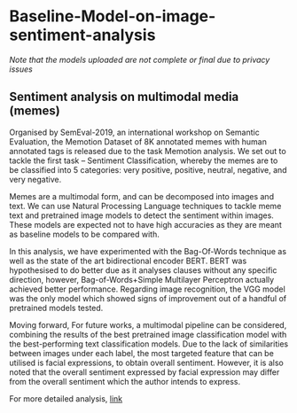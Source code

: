 # Baseline-Model-on-image-sentiment-analysis
*Note that the models uploaded are not complete or final due to privacy issues*

## Sentiment analysis on multimodal media (memes)

Organised by SemEval-2019, an international workshop on Semantic Evaluation, the Memotion Dataset of 8K annotated memes with human 
annotated tags is released due to the task Memotion analysis. We set out to tackle the first task – Sentiment Classification, 
whereby the memes are to be classified into 5 categories: very positive, positive, neutral, negative, and very negative. 

Memes are a multimodal form, and can be decomposed into images and text. We can use Natural Processing Language techniques to tackle 
meme text and pretrained image models to detect the sentiment within images. These models are expected not to have high accuracies as
they are meant as baseline models to be compared with. 

In this analysis, we have experimented with the Bag-Of-Words technique as well as the state of the art bidirectional encoder BERT.
BERT was hypothesised to do better due as it analyses clauses without any specific direction, however, Bag-of-Words+Simple Multilayer 
Perceptron actually achieved better performance. Regarding image recognition, the VGG model was the only model which showed signs of 
improvement out of a handful of pretrained models tested.

Moving forward, For future works, a multimodal pipeline can be considered, combining the results of the best pretrained image 
classification model with the best-performing text classification models. Due to the lack of similarities between images under each label,
the most targeted feature that can be utilised is facial expressions, to obtain overall sentiment. However, it is also noted that the 
overall sentiment expressed by facial expression may differ from the overall sentiment which the author intends to express. 

For more detailed analysis, [link](https://drive.google.com/file/d/13hklNWceYxUHyr2RsoFtrO_rMjGs9YAm/view?usp=sharing)

